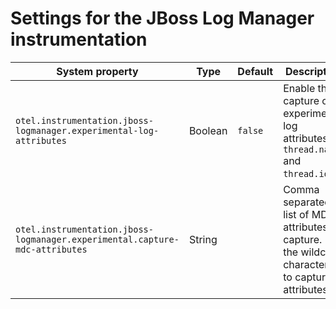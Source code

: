 # Settings for the JBoss Log Manager instrumentation

| System property                                                             | Type    | Default | Description                                                                                                  |
|-----------------------------------------------------------------------------|---------|---------|--------------------------------------------------------------------------------------------------------------|
| `otel.instrumentation.jboss-logmanager.experimental-log-attributes`         | Boolean | `false` | Enable the capture of experimental log attributes `thread.name` and `thread.id`.                             |
| `otel.instrumentation.jboss-logmanager.experimental.capture-mdc-attributes` | String  |         | Comma separated list of MDC attributes to capture. Use the wildcard character `*` to capture all attributes. |

